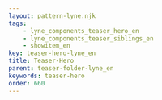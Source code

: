 ```yaml
---
layout: pattern-lyne.njk
tags: 
    - lyne_components_teaser_hero_en
    - lyne_components_teaser_siblings_en
    - showitem_en
key: teaser-hero-lyne_en
title: Teaser-Hero
parent: teaser-folder-lyne_en
keywords: teaser-hero
order: 660
---
```

